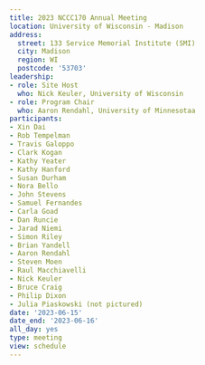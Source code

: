 ```yaml
---
title: 2023 NCCC170 Annual Meeting
location: University of Wisconsin - Madison
address:
  street: 133 Service Memorial Institute (SMI)
  city: Madison
  region: WI
  postcode: '53703'
leadership:
- role: Site Host
  who: Nick Keuler, University of Wisconsin
- role: Program Chair
  who: Aaron Rendahl, University of Minnesotaa
participants:
- Xin Dai
- Rob Tempelman
- Travis Galoppo
- Clark Kogan
- Kathy Yeater
- Kathy Hanford
- Susan Durham
- Nora Bello
- John Stevens
- Samuel Fernandes
- Carla Goad
- Dan Runcie
- Jarad Niemi
- Simon Riley
- Brian Yandell
- Aaron Rendahl
- Steven Moen
- Raul Macchiavelli
- Nick Keuler
- Bruce Craig
- Philip Dixon
- Julia Piaskowski (not pictured)
date: '2023-06-15'
date_end: '2023-06-16'
all_day: yes
type: meeting
view: schedule
---
```

